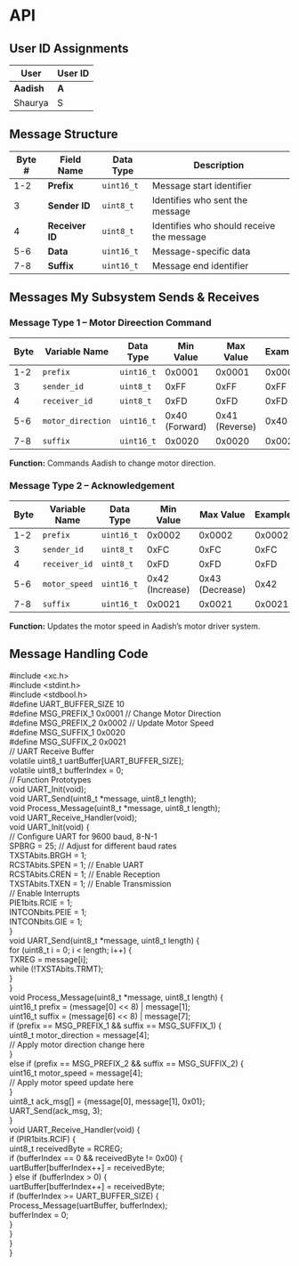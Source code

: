# **API**

## **User ID Assignments**

| User | User ID |
| ----- | ----- |
| **Aadish** | **A** |
| Shaurya | S |

## **Message Structure**

| Byte \# | Field Name | Data Type | Description |
| ----- | ----- | ----- | ----- |
| 1-2 | **Prefix** | `uint16_t` | Message start identifier |
| 3 | **Sender ID** | `uint8_t` | Identifies who sent the message |
| 4 | **Receiver ID** | `uint8_t` | Identifies who should receive the message |
| 5-6 | **Data** | `uint16_t` | Message-specific data |
| 7-8 | **Suffix** | `uint16_t` | Message end identifier |

## **Messages My Subsystem Sends & Receives**

### **Message Type 1 – Motor Direection Command**

| Byte | Variable Name | Data Type | Min Value | Max Value | Example |
| ----- | ----- | ----- | ----- | ----- | ----- |
| 1-2 | `prefix` | `uint16_t` | 0x0001 | 0x0001 | 0x0001 |
| 3 | `sender_id` | `uint8_t` | 0xFF | 0xFF | 0xFF |
| 4 | `receiver_id` | `uint8_t` | 0xFD | 0xFD | 0xFD |
| 5-6 | `motor_direction` | `uint16_t` | 0x40 (Forward) | 0x41 (Reverse) | 0x40 |
| 7-8 | `suffix` | `uint16_t` | 0x0020 | 0x0020 | 0x0020 |

**Function:** Commands Aadish to change motor direction.

### **Message Type 2 – Acknowledgement**

| Byte | Variable Name | Data Type | Min Value | Max Value | Example |
| ----- | ----- | ----- | ----- | ----- | ----- |
| 1-2 | `prefix` | `uint16_t` | 0x0002 | 0x0002 | 0x0002 |
| 3 | `sender_id` | `uint8_t` | 0xFC | 0xFC | 0xFC |
| 4 | `receiver_id` | `uint8_t` | 0xFD | 0xFD | 0xFD |
| 5-6 | `motor_speed` | `uint16_t` | 0x42 (Increase) | 0x43 (Decrease) | 0x42 |
| 7-8 | `suffix` | `uint16_t` | 0x0021 | 0x0021 | 0x0021 |

**Function:** Updates the motor speed in Aadish’s motor driver system.

## **Message Handling Code**

\#include \<xc.h\>  
\#include \<stdint.h\>  
\#include \<stdbool.h\>  
\#define UART\_BUFFER\_SIZE 10  
\#define MSG\_PREFIX\_1 0x0001  // Change Motor Direction  
\#define MSG\_PREFIX\_2 0x0002  // Update Motor Speed  
\#define MSG\_SUFFIX\_1 0x0020  
\#define MSG\_SUFFIX\_2 0x0021  
// UART Receive Buffer  
volatile uint8\_t uartBuffer\[UART\_BUFFER\_SIZE\];  
volatile uint8\_t bufferIndex \= 0;  
// Function Prototypes  
void UART\_Init(void);  
void UART\_Send(uint8\_t \*message, uint8\_t length);  
void Process\_Message(uint8\_t \*message, uint8\_t length);  
void UART\_Receive\_Handler(void);  
void UART\_Init(void) {  
    // Configure UART for 9600 baud, 8-N-1  
    SPBRG \= 25; // Adjust for different baud rates  
    TXSTAbits.BRGH \= 1;  
    RCSTAbits.SPEN \= 1; // Enable UART  
    RCSTAbits.CREN \= 1; // Enable Reception  
    TXSTAbits.TXEN \= 1; // Enable Transmission  
    // Enable Interrupts  
    PIE1bits.RCIE \= 1;  
    INTCONbits.PEIE \= 1;  
    INTCONbits.GIE \= 1;  
}  
void UART\_Send(uint8\_t \*message, uint8\_t length) {  
    for (uint8\_t i \= 0; i \< length; i++) {  
        TXREG \= message\[i\];  
        while (\!TXSTAbits.TRMT);  
    }  
}  
void Process\_Message(uint8\_t \*message, uint8\_t length) {  
    uint16\_t prefix \= (message\[0\] \<\< 8\) | message\[1\];  
    uint16\_t suffix \= (message\[6\] \<\< 8\) | message\[7\];  
    if (prefix \== MSG\_PREFIX\_1 && suffix \== MSG\_SUFFIX\_1) {  
        uint8\_t motor\_direction \= message\[4\];  
        // Apply motor direction change here  
    }  
    else if (prefix \== MSG\_PREFIX\_2 && suffix \== MSG\_SUFFIX\_2) {  
        uint16\_t motor\_speed \= message\[4\];  
        // Apply motor speed update here  
    }  
    uint8\_t ack\_msg\[\] \= {message\[0\], message\[1\], 0x01};  
    UART\_Send(ack\_msg, 3);  
}  
void UART\_Receive\_Handler(void) {  
    if (PIR1bits.RCIF) {  
        uint8\_t receivedByte \= RCREG;  
        if (bufferIndex \== 0 && receivedByte \!= 0x00) {  
            uartBuffer\[bufferIndex++\] \= receivedByte;  
        } else if (bufferIndex \> 0\) {  
            uartBuffer\[bufferIndex++\] \= receivedByte;  
            if (bufferIndex \>= UART\_BUFFER\_SIZE) {  
                Process\_Message(uartBuffer, bufferIndex);  
                bufferIndex \= 0;  
            }  
        }  
    }  
}  
